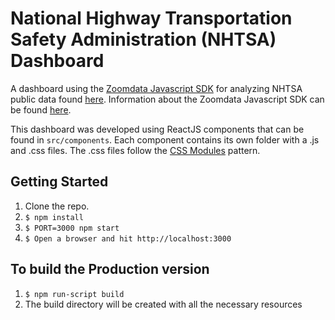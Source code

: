 National Highway Transportation Safety Administration (NHTSA) Dashboard
===============

A dashboard using the [Zoomdata Javascript SDK](https://www.npmjs.com/package/zoomdata-client) for analyzing NHTSA public data found [here](http://www-odi.nhtsa.dot.gov/downloads/). Information about the Zoomdata Javascript SDK can be found [here](http://www.zoomdata.com/developers/).

This dashboard was developed using ReactJS components that can be found in `src/components`. Each component contains its own folder with a .js and .css files. The .css files follow the [CSS Modules](https://github.com/css-modules/css-modules) pattern. 

## Getting Started
1. Clone the repo.
2. `$ npm install`
3. `$ PORT=3000 npm start`
4. `$ Open a browser and hit http://localhost:3000` 

## To build the Production version
1. `$ npm run-script build`
2. The build directory will be created with all the necessary resources
